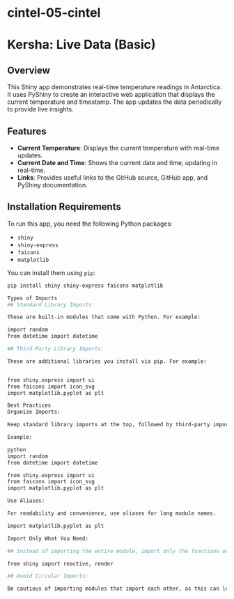 # cintel-05-cintel
# Kersha: Live Data (Basic)

## Overview
This Shiny app demonstrates real-time temperature readings in Antarctica. It uses PyShiny to create an interactive web application that displays the current temperature and timestamp. The app updates the data periodically to provide live insights.

## Features
- **Current Temperature**: Displays the current temperature with real-time updates.
- **Current Date and Time**: Shows the current date and time, updating in real-time.
- **Links**: Provides useful links to the GitHub source, GitHub app, and PyShiny documentation.

## Installation Requirements
To run this app, you need the following Python packages:
- `shiny`
- `shiny-express`
- `faicons`
- `matplotlib`

You can install them using `pip`:
```sh
pip install shiny shiny-express faicons matplotlib

Types of Imports
## Standard Library Imports:

These are built-in modules that come with Python. For example:

import random
from datetime import datetime

## Third-Party Library Imports:

These are additional libraries you install via pip. For example:


from shiny.express import ui
from faicons import icon_svg
import matplotlib.pyplot as plt

Best Practices
Organize Imports:

Keep standard library imports at the top, followed by third-party imports, and then your own modules.

Example:

python
import random
from datetime import datetime

from shiny.express import ui
from faicons import icon_svg
import matplotlib.pyplot as plt

Use Aliases:

For readability and convenience, use aliases for long module names.

import matplotlib.pyplot as plt

Import Only What You Need:

## Instead of importing the entire module, import only the functions or classes you need.

from shiny import reactive, render

## Avoid Circular Imports:

Be cautious of importing modules that import each other, as this can lead to errors.
